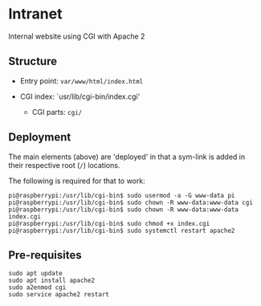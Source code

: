 # Intranet

Internal website using CGI with Apache 2


## Structure

* Entry point: `var/www/html/index.html`

* CGI index: `usr/lib/cgi-bin/index.cgi'
	* CGI parts: `cgi/`



## Deployment

The main elements (above) are 'deployed' in that a sym-link is added in their respective root (`/`) locations.

The following is required for that to work:

```
pi@raspberrypi:/usr/lib/cgi-bin$ sudo usermod -a -G www-data pi
pi@raspberrypi:/usr/lib/cgi-bin$ sudo chown -R www-data:www-data cgi
pi@raspberrypi:/usr/lib/cgi-bin$ sudo chown -R www-data:www-data index.cgi 
pi@raspberrypi:/usr/lib/cgi-bin$ sudo chmod +x index.cgi 
pi@raspberrypi:/usr/lib/cgi-bin$ sudo systemctl restart apache2
```


## Pre-requisites

```
sudo apt update
sudo apt install apache2
sudo a2enmod cgi
sudo service apache2 restart
```
